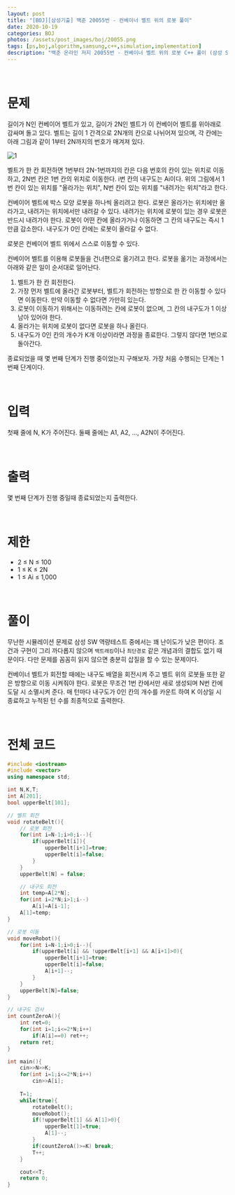 ```yaml
---
layout: post
title: "[BOJ][삼성기출] 백준 20055번 - 컨베이너 벨트 위의 로봇 풀이"
date: 2020-10-19
categories: BOJ
photos: /assets/post_images/boj/20055.png
tags: [ps,boj,algorithm,samsung,c++,simulation,implementation]
description: "백준 온라인 저지 20055번 - 컨베이너 벨트 위의 로봇 C++ 풀이 (삼성 SW 역량테스트 기출)"
---
```


<br>

# 문제

길이가 N인 컨베이어 벨트가 있고, 길이가 2N인 벨트가 이 컨베이어 벨트를 위아래로 감싸며 돌고 있다. 벨트는 길이 1 간격으로 2N개의 칸으로 나뉘어져 있으며, 각 칸에는 아래 그림과 같이 1부터 2N까지의 번호가 매겨져 있다.

![1](https://upload.acmicpc.net/396139ea-9079-4115-9a00-446865434900/-/preview/)

벨트가 한 칸 회전하면 1번부터 2N-1번까지의 칸은 다음 번호의 칸이 있는 위치로 이동하고, 2N번 칸은 1번 칸의 위치로 이동한다. i번 칸의 내구도는 Ai이다. 위의 그림에서 1번 칸이 있는 위치를 "올라가는 위치", N번 칸이 있는 위치를 "내려가는 위치"라고 한다.

컨베이어 벨트에 박스 모양 로봇을 하나씩 올리려고 한다. 로봇은 올라가는 위치에만 올라가고, 내려가는 위치에서만 내려갈 수 있다. 내려가는 위치에 로봇이 있는 경우 로봇은 반드시 내려가야 한다. 로봇이 어떤 칸에 올라가거나 이동하면 그 칸의 내구도는 즉시 1만큼 감소한다. 내구도가 0인 칸에는 로봇이 올라갈 수 없다.

로봇은 컨베이어 벨트 위에서 스스로 이동할 수 있다.

컨베이어 벨트를 이용해 로봇들을 건너편으로 옮기려고 한다. 로봇을 옮기는 과정에서는 아래와 같은 일이 순서대로 일어난다.

1. 벨트가 한 칸 회전한다.
2. 가장 먼저 벨트에 올라간 로봇부터, 벨트가 회전하는 방향으로 한 칸 이동할 수 있다면 이동한다. 만약 이동할 수 없다면 가만히 있는다.
3. 로봇이 이동하기 위해서는 이동하려는 칸에 로봇이 없으며, 그 칸의 내구도가 1 이상 남아 있어야 한다.
4. 올라가는 위치에 로봇이 없다면 로봇을 하나 올린다.
5. 내구도가 0인 칸의 개수가 K개 이상이라면 과정을 종료한다. 그렇지 않다면 1번으로 돌아간다.

종료되었을 때 몇 번째 단계가 진행 중이었는지 구해보자. 가장 처음 수행되는 단계는 1번째 단계이다.

<br>

# 입력

첫째 줄에 N, K가 주어진다. 둘째 줄에는 A1, A2, ..., A2N이 주어진다.

<br>

# 출력

몇 번째 단계가 진행 중일때 종료되었는지 출력한다.

<br>

# 제한

- 2 ≤ N ≤ 100
- 1 ≤ K ≤ 2N
- 1 ≤ Ai ≤ 1,000

<br>

# 풀이
무난한 시뮬레이션 문제로 삼성 SW 역량테스트 중에서는 꽤 난이도가 낮은 편이다. 조건과 구현이 그리 까다롭지 않으며 `백트래킹`이나 `최단경로` 같은 개념과의 결합도 없기 때문이다. 다만 문제를 꼼꼼히 읽지 않으면 충분히 삽질을 할 수 있는 문제이다.

컨베이너 벨트가 회전할 때에는 내구도 배열을 회전시켜 주고 벨트 위의 로봇들 또한 같은 방향으로 이동 시켜줘야 한다. 로봇은 무조건 1번 칸에서만 새로 생성되며 N번 칸에 도달 시 소멸시켜 준다. 매 턴마다 내구도가 0인 칸의 개수를 카운트 하여 K 이상일 시 종료하고 누적된 턴 수를 최종적으로 출력한다.

<br>

# 전체 코드
```c++
#include <iostream>
#include <vector>
using namespace std;

int N,K,T;
int A[201];
bool upperBelt[101];

// 벨트 회전
void rotateBelt(){
    // 로봇 회전
    for(int i=N-1;i>0;i--){
        if(upperBelt[i]){
            upperBelt[i+1]=true;
            upperBelt[i]=false;
        }
    }
    upperBelt[N] = false;

    // 내구도 회전
    int temp=A[2*N];
    for(int i=2*N;i>1;i--)
        A[i]=A[i-1];
    A[1]=temp;
}

// 로봇 이동
void moveRobot(){
    for(int i=N-1;i>0;i--){
        if(upperBelt[i] && !upperBelt[i+1] && A[i+1]>0){
            upperBelt[i+1]=true;
            upperBelt[i]=false;
            A[i+1]--;
        }
    }
    upperBelt[N]=false;
}

// 내구도 검사
int countZeroA(){
    int ret=0;
    for(int i=1;i<=2*N;i++)
        if(A[i]==0) ret++;
    return ret;
}

int main(){
    cin>>N>>K;
    for(int i=1;i<=2*N;i++)
        cin>>A[i];
    
    T=1;
    while(true){
        rotateBelt();
        moveRobot();
        if(!upperBelt[1] && A[1]>0){
            upperBelt[1]=true;
            A[1]--;
        }
        if(countZeroA()>=K) break;
        T++;
    }

    cout<<T;
    return 0;
}
```